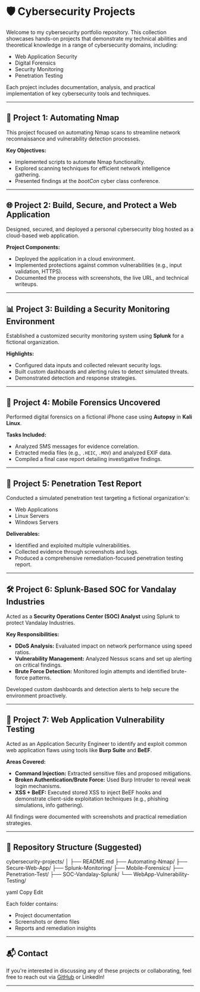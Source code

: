 # 🛡️ Cybersecurity Projects

Welcome to my cybersecurity portfolio repository. This collection showcases hands-on projects that demonstrate my technical abilities and theoretical knowledge in a range of cybersecurity domains, including:

- Web Application Security  
- Digital Forensics  
- Security Monitoring  
- Penetration Testing  

Each project includes documentation, analysis, and practical implementation of key cybersecurity tools and techniques.

---

## 🔄 Project 1: Automating Nmap

This project focused on automating Nmap scans to streamline network reconnaissance and vulnerability detection processes.

**Key Objectives:**
- Implemented scripts to automate Nmap functionality.
- Explored scanning techniques for efficient network intelligence gathering.
- Presented findings at the *bootCon* cyber class conference.

---

## 🌐 Project 2: Build, Secure, and Protect a Web Application

Designed, secured, and deployed a personal cybersecurity blog hosted as a cloud-based web application.

**Project Components:**
- Deployed the application in a cloud environment.
- Implemented protections against common vulnerabilities (e.g., input validation, HTTPS).
- Documented the process with screenshots, the live URL, and technical writeups.

---

## 📊 Project 3: Building a Security Monitoring Environment

Established a customized security monitoring system using **Splunk** for a fictional organization.

**Highlights:**
- Configured data inputs and collected relevant security logs.
- Built custom dashboards and alerting rules to detect simulated threats.
- Demonstrated detection and response strategies.

---

## 📱 Project 4: Mobile Forensics Uncovered

Performed digital forensics on a fictional iPhone case using **Autopsy** in **Kali Linux**.

**Tasks Included:**
- Analyzed SMS messages for evidence correlation.
- Extracted media files (e.g., `.HEIC`, `.MOV`) and analyzed EXIF data.
- Compiled a final case report detailing investigative findings.

---

## 🧨 Project 5: Penetration Test Report

Conducted a simulated penetration test targeting a fictional organization's:

- Web Applications  
- Linux Servers  
- Windows Servers  

**Deliverables:**
- Identified and exploited multiple vulnerabilities.
- Collected evidence through screenshots and logs.
- Produced a comprehensive remediation-focused penetration testing report.

---

## 🛠️ Project 6: Splunk-Based SOC for Vandalay Industries

Acted as a **Security Operations Center (SOC) Analyst** using Splunk to protect Vandalay Industries.

**Key Responsibilities:**
- **DDoS Analysis:** Evaluated impact on network performance using speed ratios.
- **Vulnerability Management:** Analyzed Nessus scans and set up alerting on critical findings.
- **Brute Force Detection:** Monitored login attempts and identified brute-force patterns.

Developed custom dashboards and detection alerts to help secure the environment proactively.

---

## 🧪 Project 7: Web Application Vulnerability Testing

Acted as an Application Security Engineer to identify and exploit common web application flaws using tools like **Burp Suite** and **BeEF**.

**Areas Covered:**
- **Command Injection:** Extracted sensitive files and proposed mitigations.
- **Broken Authentication/Brute Force:** Used Burp Intruder to reveal weak login mechanisms.
- **XSS + BeEF:** Executed stored XSS to inject BeEF hooks and demonstrate client-side exploitation techniques (e.g., phishing simulations, info gathering).

All findings were documented with screenshots and practical remediation strategies.

---

## 📁 Repository Structure (Suggested)

cybersecurity-projects/
│
├── README.md
├── Automating-Nmap/
├── Secure-Web-App/
├── Splunk-Monitoring/
├── Mobile-Forensics/
├── Penetration-Test/
├── SOC-Vandalay-Splunk/
└── WebApp-Vulnerability-Testing/

yaml
Copy
Edit

Each folder contains:
- Project documentation
- Screenshots or demo files
- Reports and remediation insights

---

## 📬 Contact

If you're interested in discussing any of these projects or collaborating, feel free to reach out via [GitHub](https://github.com/your-username) or LinkedIn!

---
